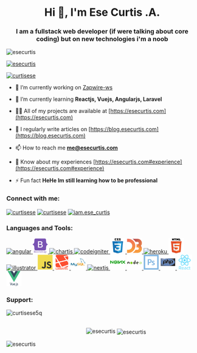 <h1 align="center">Hi 👋, I'm Ese Curtis .A.</h1>
<h3 align="center">I am a fullstack web developer (if were talking about core coding) but on new technologies i'm a noob</h3>

<p align="left"> <img src="https://komarev.com/ghpvc/?username=esecurtis&label=Profile%20views&color=0e75b6&style=flat" alt="esecurtis" /> </p>

<p align="left"> <a href="https://github.com/ryo-ma/github-profile-trophy"><img src="https://github-profile-trophy.vercel.app/?username=esecurtis" alt="esecurtis" /></a> </p>

<p align="left"> <a href="https://twitter.com/curtisese" target="blank"><img src="https://img.shields.io/twitter/follow/curtisese?logo=twitter&style=for-the-badge" alt="curtisese" /></a> </p>

- 🔭 I’m currently working on [Zapwire-ws](https://github.com/Dezrek-tech/zapwire-ws)

- 🌱 I’m currently learning **Reactjs, Vuejs, Angularjs, Laravel**

- 👨‍💻 All of my projects are available at [https://esecurtis.com](https://esecurtis.com)

- 📝 I regularly write articles on [https://blog.esecurtis.com](https://blog.esecurtis.com)

- 📫 How to reach me **me@esecurtis.com**

- 📄 Know about my experiences [https://esecurtis.com#experience](https://esecurtis.com#experience)

- ⚡ Fun fact **HeHe Im still learning how to be professional**

<h3 align="left">Connect with me:</h3>
<p align="left">
<a href="https://twitter.com/curtisese" target="blank"><img align="center" src="https://raw.githubusercontent.com/rahuldkjain/github-profile-readme-generator/master/src/images/icons/Social/twitter.svg" alt="curtisese" height="30" width="40" /></a>
<a href="https://linkedin.com/in/curtisese" target="blank"><img align="center" src="https://raw.githubusercontent.com/rahuldkjain/github-profile-readme-generator/master/src/images/icons/Social/linked-in-alt.svg" alt="curtisese" height="30" width="40" /></a>
<a href="https://fb.com/iam.ese_curtis" target="blank"><img align="center" src="https://raw.githubusercontent.com/rahuldkjain/github-profile-readme-generator/master/src/images/icons/Social/facebook.svg" alt="iam.ese_curtis" height="30" width="40" /></a>
</p>

<h3 align="left">Languages and Tools:</h3>
<p align="left"> <a href="https://angular.io" target="_blank" rel="noreferrer"> <img src="https://angular.io/assets/images/logos/angular/angular.svg" alt="angular" width="40" height="40"/> </a> <a href="https://getbootstrap.com" target="_blank" rel="noreferrer"> <img src="https://raw.githubusercontent.com/devicons/devicon/master/icons/bootstrap/bootstrap-plain-wordmark.svg" alt="bootstrap" width="40" height="40"/> </a> <a href="https://www.chartjs.org" target="_blank" rel="noreferrer"> <img src="https://www.chartjs.org/media/logo-title.svg" alt="chartjs" width="40" height="40"/> </a> <a href="https://codeigniter.com" target="_blank" rel="noreferrer"> <img src="https://cdn.worldvectorlogo.com/logos/codeigniter.svg" alt="codeigniter" width="40" height="40"/> </a> <a href="https://www.w3schools.com/css/" target="_blank" rel="noreferrer"> <img src="https://raw.githubusercontent.com/devicons/devicon/master/icons/css3/css3-original-wordmark.svg" alt="css3" width="40" height="40"/> </a> <a href="https://d3js.org/" target="_blank" rel="noreferrer"> <img src="https://raw.githubusercontent.com/devicons/devicon/master/icons/d3js/d3js-original.svg" alt="d3js" width="40" height="40"/> </a> <a href="https://heroku.com" target="_blank" rel="noreferrer"> <img src="https://www.vectorlogo.zone/logos/heroku/heroku-icon.svg" alt="heroku" width="40" height="40"/> </a> <a href="https://www.w3.org/html/" target="_blank" rel="noreferrer"> <img src="https://raw.githubusercontent.com/devicons/devicon/master/icons/html5/html5-original-wordmark.svg" alt="html5" width="40" height="40"/> </a> <a href="https://www.adobe.com/in/products/illustrator.html" target="_blank" rel="noreferrer"> <img src="https://www.vectorlogo.zone/logos/adobe_illustrator/adobe_illustrator-icon.svg" alt="illustrator" width="40" height="40"/> </a> <a href="https://developer.mozilla.org/en-US/docs/Web/JavaScript" target="_blank" rel="noreferrer"> <img src="https://raw.githubusercontent.com/devicons/devicon/master/icons/javascript/javascript-original.svg" alt="javascript" width="40" height="40"/> </a> <a href="https://laravel.com/" target="_blank" rel="noreferrer"> <img src="https://raw.githubusercontent.com/devicons/devicon/master/icons/laravel/laravel-plain-wordmark.svg" alt="laravel" width="40" height="40"/> </a> <a href="https://www.mysql.com/" target="_blank" rel="noreferrer"> <img src="https://raw.githubusercontent.com/devicons/devicon/master/icons/mysql/mysql-original-wordmark.svg" alt="mysql" width="40" height="40"/> </a> <a href="https://nextjs.org/" target="_blank" rel="noreferrer"> <img src="https://cdn.worldvectorlogo.com/logos/nextjs-2.svg" alt="nextjs" width="40" height="40"/> </a> <a href="https://www.nginx.com" target="_blank" rel="noreferrer"> <img src="https://raw.githubusercontent.com/devicons/devicon/master/icons/nginx/nginx-original.svg" alt="nginx" width="40" height="40"/> </a> <a href="https://nodejs.org" target="_blank" rel="noreferrer"> <img src="https://raw.githubusercontent.com/devicons/devicon/master/icons/nodejs/nodejs-original-wordmark.svg" alt="nodejs" width="40" height="40"/> </a> <a href="https://www.photoshop.com/en" target="_blank" rel="noreferrer"> <img src="https://raw.githubusercontent.com/devicons/devicon/master/icons/photoshop/photoshop-line.svg" alt="photoshop" width="40" height="40"/> </a> <a href="https://www.php.net" target="_blank" rel="noreferrer"> <img src="https://raw.githubusercontent.com/devicons/devicon/master/icons/php/php-original.svg" alt="php" width="40" height="40"/> </a> <a href="https://reactjs.org/" target="_blank" rel="noreferrer"> <img src="https://raw.githubusercontent.com/devicons/devicon/master/icons/react/react-original-wordmark.svg" alt="react" width="40" height="40"/> </a> <a href="https://vuejs.org/" target="_blank" rel="noreferrer"> <img src="https://raw.githubusercontent.com/devicons/devicon/master/icons/vuejs/vuejs-original-wordmark.svg" alt="vuejs" width="40" height="40"/> </a> </p>


<h3 align="left">Support:</h3>
<p><a href="https://www.buymeacoffee.com/curtisese5q"> <img align="left" src="https://cdn.buymeacoffee.com/buttons/v2/default-yellow.png" height="50" width="210" alt="curtisese5q" /></a></p><br><br>


<p><img align="left" src="https://github-readme-stats.vercel.app/api/top-langs?username=esecurtis&show_icons=true&locale=en&layout=compact" alt="esecurtis" /></p>

<p>&nbsp;<img align="center" src="https://github-readme-stats.vercel.app/api?username=esecurtis&show_icons=true&locale=en" alt="esecurtis" /></p>

<p><img align="center" src="https://github-readme-streak-stats.herokuapp.com/?user=esecurtis&" alt="esecurtis" /></p>

